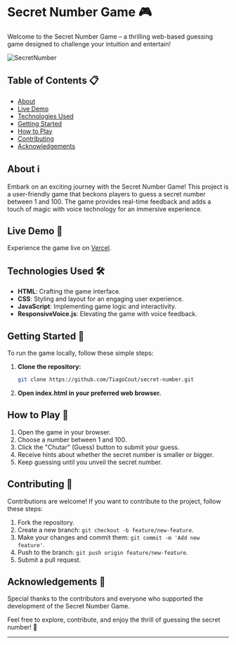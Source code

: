 # Secret Number Game 🎮

Welcome to the Secret Number Game – a thrilling web-based guessing game designed to challenge your intuition and entertain!

![SecretNumber](https://github.com/TiagoCout/secret-number/assets/114871216/1143a859-4c10-42ca-9869-2d57080bd090)

## Table of Contents 📋
- [About](#about)
- [Live Demo](#live-demo)
- [Technologies Used](#technologies-used)
- [Getting Started](#getting-started)
- [How to Play](#how-to-play)
- [Contributing](#contributing)
- [Acknowledgements](#acknowledgements)

## About ℹ️
Embark on an exciting journey with the Secret Number Game! This project is a user-friendly game that beckons players to guess a secret number between 1 and 100. The game provides real-time feedback and adds a touch of magic with voice technology for an immersive experience.

## Live Demo 🚀
Experience the game live on [Vercel](https://secret-number-five-opal.vercel.app/).

## Technologies Used 🛠️
- **HTML**: Crafting the game interface.
- **CSS**: Styling and layout for an engaging user experience.
- **JavaScript**: Implementing game logic and interactivity.
- **ResponsiveVoice.js**: Elevating the game with voice feedback.

## Getting Started 🚀
To run the game locally, follow these simple steps:

1. **Clone the repository:**
   ```bash
   git clone https://github.com/TiagoCout/secret-number.git

2. **Open index.html in your preferred web browser.**

## How to Play 🎲
1. Open the game in your browser.
2. Choose a number between 1 and 100.
3. Click the "Chutar" (Guess) button to submit your guess.
4. Receive hints about whether the secret number is smaller or bigger.
5. Keep guessing until you unveil the secret number.

## Contributing 🤝
Contributions are welcome! If you want to contribute to the project, follow these steps:

1. Fork the repository.
2. Create a new branch: `git checkout -b feature/new-feature`.
3. Make your changes and commit them: `git commit -m 'Add new feature'`.
4. Push to the branch: `git push origin feature/new-feature`.
5. Submit a pull request.

## Acknowledgements 🙌
Special thanks to the contributors and everyone who supported the development of the Secret Number Game.

Feel free to explore, contribute, and enjoy the thrill of guessing the secret number! 🎉


---
